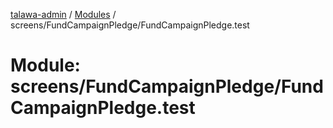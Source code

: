 [talawa-admin](../README.md) / [Modules](../modules.md) / screens/FundCampaignPledge/FundCampaignPledge.test

# Module: screens/FundCampaignPledge/FundCampaignPledge.test
